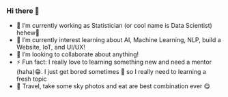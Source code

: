 ### Hi there 👋

<!--
**srositad/srositad** is a ✨ _special_ ✨ repository because its `README.md` (this file) appears on your GitHub profile.

Here are some ideas to get you started:

- 🔭 I’m currently working as ...
- 🌱 I’m currently learning ...
- 👯 I’m looking to collaborate ...
- 🤔 I’m looking for help with ...
- 💬 Ask me about ...
- 📫 How to reach me: ...
- 😄 Pronouns: ...
- ⚡ Fun fact: ...
-->
- 🔭 I’m currently working as Statistician (or cool name is Data Scientist) hehew🤩
- 🌱 I’m currently interest learning about AI, Machine Learning, NLP, build a Website, IoT, and UI/UX!
- 👯 I’m looking to collaborate about anything!
- ⚡ Fun fact: I really love to learning something new and need a mentor (haha)😁. I just get bored sometimes 🥱 so I really need to learning a fresh topic
- 💬 Travel, take some sky photos and eat are best combination ever 😋 
